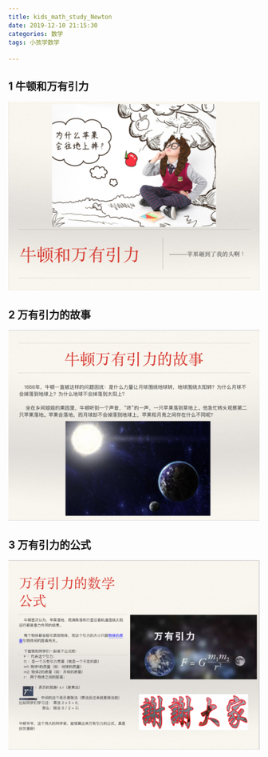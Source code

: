 ```yaml
---
title: kids_math_study_Newton
date: 2019-12-10 21:15:30
categories: 数学
tags: 小孩学数学

---
```



## 1 牛顿和万有引力

![](kids-math-study-Newton/1.png)

## 2 万有引力的故事

![](kids-math-study-Newton/2.png)


## 3 万有引力的公式

![](kids-math-study-Newton/3.png)

